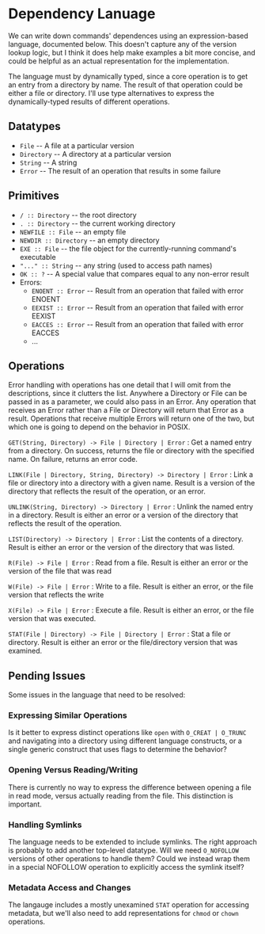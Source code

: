 # Dependency Lanuage
We can write down commands' dependences using an expression-based language, documented below. This doesn't capture any of the version lookup logic, but I think it does help make examples a bit more concise, and could be helpful as an actual representation for the implementation.

The language must by dynamically typed, since a core operation is to get an entry from a directory by name. The result of that operation could be either a file or directory. I'll use type alternatives to express the dynamically-typed results of different operations.

## Datatypes
- `File` -- A file at a particular version
- `Directory` -- A directory at a particular version
- `String` -- A string
- `Error` -- The result of an operation that results in some failure

## Primitives
- `/ :: Directory` -- the root directory
- `. :: Directory` -- the current working directory
- `NEWFILE :: File` -- an empty file
- `NEWDIR :: Directory` -- an empty directory
- `EXE :: File` -- the file object for the currently-running command's executable
- `"..." :: String` -- any string (used to access path names)
- `OK :: ?` -- A special value that compares equal to any non-error result
- Errors:
  - `ENOENT :: Error` -- Result from an operation that failed with error ENOENT
  - `EEXIST :: Error` -- Result from an operation that failed with error EEXIST
  - `EACCES :: Error` -- Result from an operation that failed  with error EACCES
  - ...

## Operations
Error handling with operations has one detail that I will omit from the descriptions, since it clutters the list. Anywhere a Directory or File can be passed in as a parameter, we could also pass in an Error. Any operation that receives an Error rather than a File or Directory will return that Error as a result. Operations that receive multiple Errors will return one of the two, but which one is going to depend on the behavior in POSIX.

`GET(String, Directory) -> File | Directory | Error`
: Get a named entry from a directory. On success, returns the file or directory with the specified name. On failure, returns an error code.

`LINK(File | Directory, String, Directory) -> Directory | Error`
: Link a file or directory into a directory with a given name. Result is a version of the directory that reflects the result of the operation, or an error.

`UNLINK(String, Directory) -> Directory | Error`
: Unlink the named entry in a directory. Result is either an error or a version of the directory that reflects the result of the operation.
  
`LIST(Directory) -> Directory | Error`
: List the contents of a directory. Result is either an error or the version of the directory that was listed.

`R(File) -> File | Error`
: Read from a file. Result is either an error or the version of the file that was read

`W(File) -> File | Error`
: Write to a file. Result is either an error, or the file version that reflects the write

`X(File) -> File | Error`
: Execute a file. Result is either an error, or the file version that was executed.

`STAT(File | Directory) -> File | Directory | Error`
: Stat a file or directory. Result is either an error or the file/directory version that was examined.
  
## Pending Issues
Some issues in the language that need to be resolved:

### Expressing Similar Operations
Is it better to express distinct operations like `open` with `O_CREAT | O_TRUNC` and navigating into a directory using different language constructs, or a single generic construct that uses flags to determine the behavior?

### Opening Versus Reading/Writing
There is currently no way to express the difference between opening a file in read mode, versus actually reading from the file. This distinction is important.

### Handling Symlinks
The language needs to be extended to include symlinks. The right approach is probably to add another top-level datatype. Will we need `O_NOFOLLOW` versions of other operations to handle them? Could we instead wrap them in a special NOFOLLOW operation to explicitly access the symlink itself?

### Metadata Access and Changes
The langauge includes a mostly unexamined `STAT` operation for accessing metadata, but we'll also need to add representations for `chmod` or `chown` operations.
